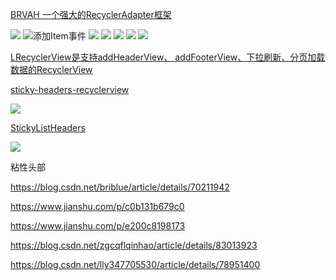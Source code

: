[BRVAH  一个强大的RecyclerAdapter框架](https://github.com/CymChad/BaseRecyclerViewAdapterHelper)

![](https://upload-images.jianshu.io/upload_images/972352-bbacc52dd247f621.gif?imageMogr2/auto-orient/strip%7CimageView2/2/w/341/format/webp)
![添加Item事件](https://upload-images.jianshu.io/upload_images/972352-2782db0d3f5a85d6.gif?imageMogr2/auto-orient/strip%7CimageView2/2/w/341/format/webp)
![](https://upload-images.jianshu.io/upload_images/972352-ef9eb5bc94c8b165.gif?imageMogr2/auto-orient/strip%7CimageView2/2/w/341/format/webp)
![](https://upload-images.jianshu.io/upload_images/972352-a06197a4e0aca2b7.gif?imageMogr2/auto-orient/strip%7CimageView2/2/w/341/format/webp)
![](https://upload-images.jianshu.io/upload_images/972352-aa122442f6568954.gif?imageMogr2/auto-orient/strip%7CimageView2/2/w/341/format/webp)
![](https://upload-images.jianshu.io/upload_images/972352-0280a406c0196d1a.gif?imageMogr2/auto-orient/strip%7CimageView2/2/w/341/format/webp)
![](https://upload-images.jianshu.io/upload_images/972352-a6ec71ff8c26cd9e.gif?imageMogr2/auto-orient/strip%7CimageView2/2/w/341/format/webp)

[LRecyclerView是支持addHeaderView、 addFooterView、下拉刷新、分页加载数据的RecyclerView](https://github.com/jdsjlzx/LRecyclerView)


[sticky-headers-recyclerview](https://github.com/timehop/sticky-headers-recyclerview)

![](https://camo.githubusercontent.com/2712b977a781964db02085035e43281773ab4ffa/687474703a2f2f692e696d6775722e636f6d2f49307a746f50772e676966)

[StickyListHeaders](https://github.com/emilsjolander/StickyListHeaders)

![](https://github.com/emilsjolander/StickyListHeaders/raw/master/demo.gif)

粘性头部

https://blog.csdn.net/briblue/article/details/70211942

https://www.jianshu.com/p/c0b131b679c0

https://www.jianshu.com/p/e200c8198173

https://blog.csdn.net/zgcqflqinhao/article/details/83013923

https://blog.csdn.net/lly347705530/article/details/78951400